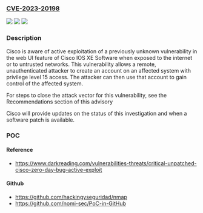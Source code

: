 ### [CVE-2023-20198](https://cve.mitre.org/cgi-bin/cvename.cgi?name=CVE-2023-20198)
![](https://img.shields.io/static/v1?label=Product&message=Cisco%20IOS%20XE%20Software&color=blue)
![](https://img.shields.io/static/v1?label=Version&message=%3D%20N%2FA%20&color=brighgreen)
![](https://img.shields.io/static/v1?label=Vulnerability&message=n%2Fa&color=brighgreen)

### Description

Cisco is aware of active exploitation of a previously unknown vulnerability in the web UI feature of Cisco IOS XE Software when exposed to the internet or to untrusted networks. This vulnerability allows a remote, unauthenticated attacker to create an account on an affected system with privilege level 15 access. The attacker can then use that account to gain control of the affected system. For steps to close the attack vector for this vulnerability, see the Recommendations section of this advisory  Cisco will provide updates on the status of this investigation and when a software patch is available.

### POC

#### Reference
- https://www.darkreading.com/vulnerabilities-threats/critical-unpatched-cisco-zero-day-bug-active-exploit

#### Github
- https://github.com/hackingyseguridad/nmap
- https://github.com/nomi-sec/PoC-in-GitHub

